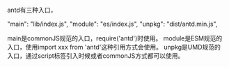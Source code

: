 # 

antd有三种入口，

"main": "lib/index.js",
"module": "es/index.js",
"unpkg": "dist/antd.min.js",

main是commonJS规范的入口，require('antd')时使用。
module是ESM规范的入口，使用import xxx from 'antd'这种引用方式会使用。
unpkg是UMD规范的入口，通过script标签引入时候或者commonJS方式都可以使用。 